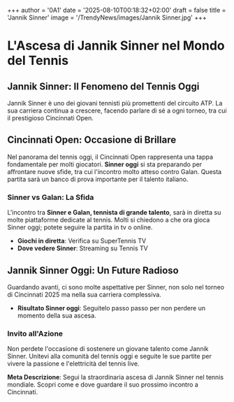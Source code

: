 +++
author = '0A1'
date = '2025-08-10T00:18:32+02:00'
draft = false
title = 'Jannik Sinner'
image = '/TrendyNews/images/Jannik Sinner.jpg'
+++

# L'Ascesa di Jannik Sinner nel Mondo del Tennis

## Jannik Sinner: Il Fenomeno del Tennis Oggi

Jannik Sinner è uno dei giovani tennisti più promettenti del circuito ATP. La sua carriera continua a crescere, facendo parlare di sé a ogni torneo, tra cui il prestigioso Cincinnati Open.

## Cincinnati Open: Occasione di Brillare

Nel panorama del tennis oggi, il Cincinnati Open rappresenta una tappa fondamentale per molti giocatori. **Sinner oggi** si sta preparando per affrontare nuove sfide, tra cui l'incontro molto atteso contro Galan. Questa partita sarà un banco di prova importante per il talento italiano.

### Sinner vs Galan: La Sfida

L'incontro tra **Sinner e Galan, tennista di grande talento**, sarà in diretta su molte piattaforme dedicate al tennis. Molti si chiedono a che ora gioca Sinner oggi; potete seguire la partita in tv o online.

- **Giochi in diretta**: Verifica su SuperTennis TV
- **Dove vedere Sinner**: Streaming su Tennis TV

## Jannik Sinner Oggi: Un Future Radioso

Guardando avanti, ci sono molte aspettative per Sinner, non solo nel torneo di Cincinnati 2025 ma nella sua carriera complessiva. 

- **Risultato Sinner oggi**: Seguitelo passo passo per non perdere un momento della sua ascesa.

### Invito all'Azione

Non perdete l'occasione di sostenere un giovane talento come Jannik Sinner. Unitevi alla comunità del tennis oggi e seguite le sue partite per vivere la passione e l'elettricità del tennis live.

**Meta Descrizione**: Segui la straordinaria ascesa di Jannik Sinner nel tennis mondiale. Scopri come e dove guardare il suo prossimo incontro a Cincinnati.